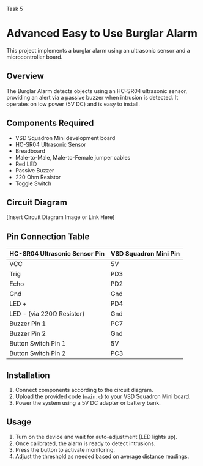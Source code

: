 Task 5 
# Advanced Easy to Use Burglar Alarm

This project implements a burglar alarm using an ultrasonic sensor and a microcontroller board.

## Overview
The Burglar Alarm detects objects using an HC-SR04 ultrasonic sensor, providing an alert via a passive buzzer when intrusion is detected. It operates on low power (5V DC) and is easy to install.

## Components Required
- VSD Squadron Mini development board
- HC-SR04 Ultrasonic Sensor
- Breadboard
- Male-to-Male, Male-to-Female jumper cables
- Red LED
- Passive Buzzer
- 220 Ohm Resistor
- Toggle Switch

## Circuit Diagram
[Insert Circuit Diagram Image or Link Here]

## Pin Connection Table
| HC-SR04 Ultrasonic Sensor Pin | VSD Squadron Mini Pin |
|-------------------------------|-----------------------|
| VCC                           | 5V                    |
| Trig                          | PD3                   |
| Echo                          | PD2                   |
| Gnd                           | Gnd                   |
| LED +                         | PD4                   |
| LED - (via 220Ω Resistor)     | Gnd                   |
| Buzzer Pin 1                  | PC7                   |
| Buzzer Pin 2                  | Gnd                   |
| Button Switch Pin 1           | 5V                    |
| Button Switch Pin 2           | PC3                   |

## Installation
1. Connect components according to the circuit diagram.
2. Upload the provided code (`main.c`) to your VSD Squadron Mini board.
3. Power the system using a 5V DC adapter or battery bank.

## Usage
1. Turn on the device and wait for auto-adjustment (LED lights up).
2. Once calibrated, the alarm is ready to detect intrusions.
3. Press the button to activate monitoring.
4. Adjust the threshold as needed based on average distance readings.


